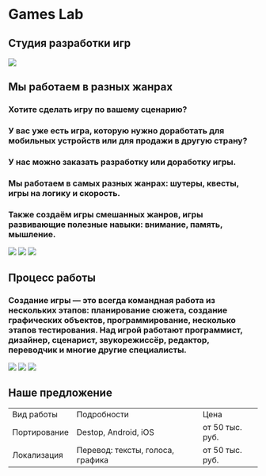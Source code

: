 <html>
    <title>Games Lab</title>
    <body>
        <header>
        </header>
            <main>
                <h1>Games Lab</h1>
                <h2>Студия разработки игр</h2>
                <img src="https://mars.algoritmika.org/uploads/2020/10/Vector_0_1603390263.png">
                    <h2>Мы работаем в разных жанрах</h2>
                    <h3>Хотите сделать игру по вашему сценарию?</h3>
                    <h3>У вас уже есть игра, которую нужно доработать для мобильных устройств или для продажи в другую страну?</h3>
                    <h3>У нас можно заказать разработку или доработку игры.</h3>
                    <h3>Мы работаем в самых разных жанрах: шутеры, квесты, игры на логику и скорость.</h3>
                    <h3>Также создаём игры смешанных жанров, игры развивающие полезные навыки: внимание, память, мышление.</h3>
                <img src="https://mars.algoritmika.org/uploads/2020/10/maps-and-location_0_1603391752.png">
                <img src="https://mars.algoritmika.org/uploads/2020/10/shooter_0_1603391752.png">
                <img src="https://mars.algoritmika.org/uploads/2020/10/tetris_0_1603391752.png">
                    <h2>Процесс работы</h2>
                    <h3>Создание игры — это всегда командная работа из нескольких этапов:
                    планирование сюжета, создание графических объектов, программирование, несколько этапов тестирования.
                    Над игрой работают программист, дизайнер, сценарист, звукорежиссёр, редактор, переводчик и многие другие специалисты.</h3>
                <img src="https://mars.algoritmika.org/uploads/2020/10/creativity_0_1603392703.png">
                <img src="https://mars.algoritmika.org/uploads/2020/10/discussion_0_1603392703.png">
                <img src="https://mars.algoritmika.org/uploads/2020/10/game-development_0_1603392703.png">
                    <h2>Наше предложение</h2>
                        <table>
                            <tr>
                                <td> Вид работы</td>
                                <td>Подробности</td>
                                <td>Цена</td>
                            </tr>
                            <tr>
                                <td>Портирование</td>
                                <td>Destop, Android, iOS</td>
                                <td>от 50 тыс. руб.</td>
                            </tr>
                            <tr>
                                <td>Локализация</td>
                                <td>Перевод: тексты,
                                голоса, графика</td>
                                <td>от 50 тыс. руб.</td>
                            </tr>
                        </table>     
            </main>
        <footer>
        </footer>
    </body>
</html> 
